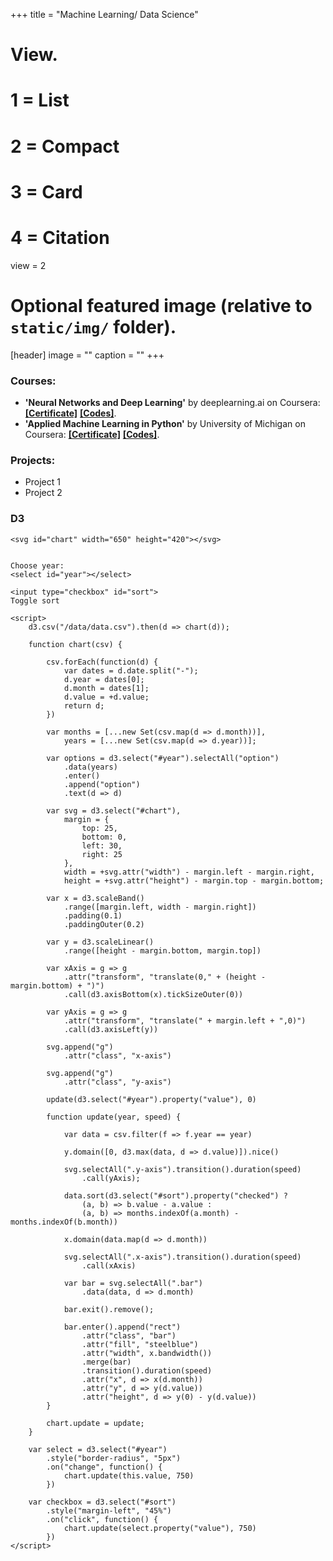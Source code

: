 +++
title = "Machine Learning/ Data Science"

# View.
#   1 = List
#   2 = Compact
#   3 = Card
#   4 = Citation
view = 2

# Optional featured image (relative to `static/img/` folder).
[header]
image = ""
caption = ""
+++

### Courses:

* **'Neural Networks and Deep Learning'** by deeplearning.ai on Coursera: [**\[Certificate\]**](https://www.coursera.org/account/accomplishments/certificate/9KEXVC9NF4M9)
 [**\[Codes\]**](https://github.com/jugalm/Neural-Networks-and-Deep-Learning-by-deeplearning.ai).
* **'Applied Machine Learning in Python'** by University of Michigan on Coursera: [**\[Certificate\]**](https://www.coursera.org/account/accomplishments/certificate/ZJKGQGPS93RW)
  [**\[Codes\]**](https://github.com/jugalm/Applied-Machine-Learning-in-Python-University-of-Michigan).


### Projects:

* Project 1
* Project 2


### D3
<dl>
 <script src="https://d3js.org/d3.v5.min.js"></script>
  <style>
    .bar {
        fill: steelblue;
    }

    .bar:hover {
        fill: orange;
    }
  </style>

<div id="graph">

    <svg id="chart" width="650" height="420"></svg>


    Choose year:
    <select id="year"></select>

    <input type="checkbox" id="sort">
    Toggle sort

    <script>
        d3.csv("/data/data.csv").then(d => chart(d));

        function chart(csv) {

            csv.forEach(function(d) {
                var dates = d.date.split("-");
                d.year = dates[0];
                d.month = dates[1];
                d.value = +d.value;
                return d;
            })

            var months = [...new Set(csv.map(d => d.month))],
                years = [...new Set(csv.map(d => d.year))];

            var options = d3.select("#year").selectAll("option")
                .data(years)
                .enter()
                .append("option")
                .text(d => d)

            var svg = d3.select("#chart"),
                margin = {
                    top: 25,
                    bottom: 0,
                    left: 30,
                    right: 25
                },
                width = +svg.attr("width") - margin.left - margin.right,
                height = +svg.attr("height") - margin.top - margin.bottom;

            var x = d3.scaleBand()
                .range([margin.left, width - margin.right])
                .padding(0.1)
                .paddingOuter(0.2)

            var y = d3.scaleLinear()
                .range([height - margin.bottom, margin.top])

            var xAxis = g => g
                .attr("transform", "translate(0," + (height - margin.bottom) + ")")
                .call(d3.axisBottom(x).tickSizeOuter(0))

            var yAxis = g => g
                .attr("transform", "translate(" + margin.left + ",0)")
                .call(d3.axisLeft(y))

            svg.append("g")
                .attr("class", "x-axis")

            svg.append("g")
                .attr("class", "y-axis")

            update(d3.select("#year").property("value"), 0)

            function update(year, speed) {

                var data = csv.filter(f => f.year == year)

                y.domain([0, d3.max(data, d => d.value)]).nice()

                svg.selectAll(".y-axis").transition().duration(speed)
                    .call(yAxis);

                data.sort(d3.select("#sort").property("checked") ?
                    (a, b) => b.value - a.value :
                    (a, b) => months.indexOf(a.month) - months.indexOf(b.month))

                x.domain(data.map(d => d.month))

                svg.selectAll(".x-axis").transition().duration(speed)
                    .call(xAxis)

                var bar = svg.selectAll(".bar")
                    .data(data, d => d.month)

                bar.exit().remove();

                bar.enter().append("rect")
                    .attr("class", "bar")
                    .attr("fill", "steelblue")
                    .attr("width", x.bandwidth())
                    .merge(bar)
                    .transition().duration(speed)
                    .attr("x", d => x(d.month))
                    .attr("y", d => y(d.value))
                    .attr("height", d => y(0) - y(d.value))
            }

            chart.update = update;
        }

        var select = d3.select("#year")
            .style("border-radius", "5px")
            .on("change", function() {
                chart.update(this.value, 750)
            })

        var checkbox = d3.select("#sort")
            .style("margin-left", "45%")
            .on("click", function() {
                chart.update(select.property("value"), 750)
            })
    </script>
</div>
</dl>
